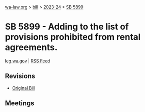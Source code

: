 [wa-law.org](/) > [bill](/bill/) > [2023-24](/bill/2023-24/) > [SB 5899](/bill/2023-24/sb/5899/)

# SB 5899 - Adding to the list of provisions prohibited from rental agreements.
[leg.wa.gov](https://app.leg.wa.gov/billsummary?BillNumber=5899&Year=2023&Initiative=false) | [RSS Feed](./rss.xml)

## Revisions
* [Original Bill](1/)

## Meetings